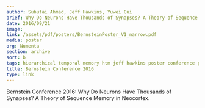 ```yaml
---
author: Subutai Ahmad, Jeff Hawkins, Yuwei Cui
brief: Why Do Neurons Have Thousands of Synapses? A Theory of Sequence Memory in Neocortex.
date: 2016/09/21
image:
link: /assets/pdf/posters/BernsteinPoster_V1_narrow.pdf
media: poster
org: Numenta
section: archive
sort: b
tags: hierarchical temporal memory htm jeff hawkins poster conference pdf
title: Bernstein Conference 2016
type: link
---
```


Bernstein Conference 2016: Why Do Neurons Have Thousands of Synapses? A Theory of Sequence Memory in Neocortex.
